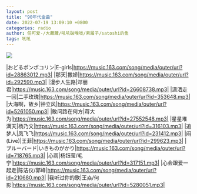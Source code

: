 ```yaml
---
layout: post
title: "90年代金曲"
date: 2022-07-19 13:09:10 +0800
categories: radio
author: 任可爱-/大藏藏/吼吼破喉咙/素履子/satoshi的鱼
tags: 吼吼
---
```

![]({{site.baseurl}}/images/cover_20220719.jpg)

|おどるポンポコリン|E-girls|https://music.163.com/song/media/outer/url?id=28863012.mp3|
|那天|撒娇|https://music.163.com/song/media/outer/url?id=292590.mp3|
|漫步人生路|邓丽君|https://music.163.com/song/media/outer/url?id=26608738.mp3|
|潇洒走一回|二手玫瑰|https://music.163.com/song/media/outer/url?id=353648.mp3|
|大海啊，故乡|钟立风|https://music.163.com/song/media/outer/url?id=5261050.mp3|
|敢问路在何方|蒋大为|https://music.163.com/song/media/outer/url?id=27552548.mp3|
|星星堆满天|杨乃文|https://music.163.com/song/media/outer/url?id=316103.mp3|
|追梦人|凤飞飞|https://music.163.com/song/media/outer/url?id=231412.mp3|
|闷 (Live)|王菲|https://music.163.com/song/media/outer/url?id=299623.mp3|
|ブルーバード|いきものがかり|https://music.163.com/song/media/outer/url?id=718765.mp3|
|心雨|杨钰莹/毛宁|https://music.163.com/song/media/outer/url?id=317151.mp3|
|心会跟爱一起走|陈洁仪/郭峰|https://music.163.com/song/media/outer/url?id=210680.mp3|
|我听过你的歌|王焱/何影|https://music.163.com/song/media/outer/url?id=5280051.mp3|


